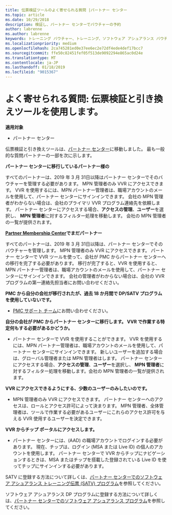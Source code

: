 ```yaml
---
title: 伝票検証ツールのよく寄せられる質問 |パートナー センター
ms.topic: article
ms.date: 10/29/2018
description: 検証し、パートナー センターでバウチャーの予約
author: labrenne
ms.author: labrenne
keywords: トレーニング バウチャー、トレーニング、ソフトウェア アシュアランス バウチャー、予約伝票を検証します。
ms.localizationpriority: medium
ms.openlocfilehash: 2ca745281ed0e37ee6ec2e72df4ede4def17bcc7
ms.sourcegitcommit: ffe50c82451fef05f513de9092294e865ac0d24e
ms.translationtype: MT
ms.contentlocale: ja-JP
ms.lasthandoff: 01/18/2019
ms.locfileid: "9015367"
---
```

# <a name="faq-using-the-voucher-validation-and-redemption-tool"></a>よく寄せられる質問: 伝票検証と引き換えツールを使用します。 

**適用対象**

- パートナー センター

伝票検証と引き換えツールは、[パートナー センター](https://partner.microsoft.com/en-us/pcv/dashboard/overview)に移動しました。 最も一般的な質問パートナーの一部を次に示します。 

**パートナー センターに移行しているパートナー様の**

 すべてのパートナーは、2019 年 3 月 31日以降はパートナー センターでそのバウチャーを管理する必要があります。 MPN 管理者のみ VVR にアクセスできます。 VVR を使用するには、MPN パートナー管理者は、職場アカウントのメールを使用して、パートナー センターにサインインできます。 会社の MPN 管理者がわからない場合は、会社のプライマリ VVR プログラム連絡先を依頼します。  パートナー センターにアクセスする場合、**アクセスの管理**、**ユーザー**を選択し、 **MPN 管理者**に対するフィルター処理を移動します。 会社の MPN 管理者の一覧が提供されます。  

**[Partner Membership Center](https://partner.microsoft.com/)でまだパートナー**

すべてのパートナーは、2019 年 3 月 31日以降は、パートナー センターでそのバウチャーを管理します。 MPN 管理者のみ VVR にアクセスできます。 パートナー センターで VVR ツールを使って、会社が PMC からパートナー センターへの移行を完了する必要があります。 移行が完了すると、VVR を使用すると、MPN パートナー管理者は、職場アカウントのメールを使用して、パートナー センターにサインインできます。 会社の管理者がわからない場合は、会社の VVR プログラムの第一連絡先担当者にお問い合わせください。  


**PMC から自分の会社が移行されたが、過去 18 か月間で DP/SATV プログラムを使用していないです。**

- [PMC サポート チーム](proghelp@microsoft.com)にお問い合わせください。 


**自分の会社が PMC からパートナー センターに移行します。 VVR で作業する特定何もする必要があるかどうか。** 

- パートナー センターで VVR を使用することができます。  VVR を使用するには、MPN パートナー管理者は、職場アカウントのメールを使用して、パートナー センターにサインインできます。 新しいユーザーを追加する場合は、グローバル管理者または MPN 管理者はします。 パートナー センターにアクセスする場合、**アクセスの管理**、**ユーザー**を選択し、 **MPN 管理者**に対するフィルター処理を移動します。会社の MPN 管理者の一覧が提供されます。  

**VVR にアクセスできるようにする、少数のユーザーのみしたいのです。**

- MPN 管理者のみ VVR にアクセスできます。 パートナー センターへのアクセスは、ロールとアクセス許可によって決まります。 MPN 管理者、全体管理者は、ツールで作業する必要があるユーザーにこれらのアクセス許可を与える VVR 使用するユーザーを決定できます。

**VVR からチップ ポータルにアクセスします。**

- パートナー センターには、(AAD) の職場アカウントでログインする必要があります。  現在、チップは、ログイン (MSA または Live ID) の個人のアカウントを使用します。  パートナー センターで VVR からチップにナビゲーションするときは、MSA またはチップを搭載した登録されている Live ID を使ってチップにサインインする必要があります。

SATV に登録する方法について詳しくは、[パートナー センターでのソフトウェア アシュアランス トレーニング伝票 (SATV) プログラム](software-assurance-satv.md)を参照してください。

ソフトウェア アシュアランス DP プログラムに登録する方法について詳しくは、[パートナー センターでのソフトウェア アシュアランス プログラム](software-assurance-dps.md)を参照してください。